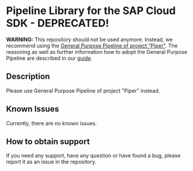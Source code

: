 # Pipeline Library for the SAP Cloud SDK - DEPRECATED!

**WARNING:** This repository should not be used anymore. Instead, we recommend using the [General Purpose Pipeline of project "Piper"](https://sap.github.io/jenkins-library/stages/introduction/). The reasoning as well as further information how to adopt the General Purpose Pipeline are described in our [guide](https://github.com/SAP/cloud-s4-sdk-pipeline/blob/master/gpp-guide.md).

## Description

Please use General Purpose Pipeline of project "Piper" instead.

## Known Issues
Currently, there are no known issues.

## How to obtain support
If you need any support, have any question or have found a bug, please report it as an issue in the repository.
